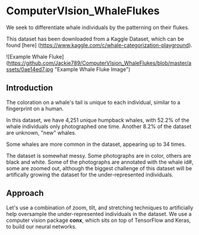 # ComputerVIsion_WhaleFlukes
We seek to differentiate whale individuals by the patterning on their flukes. 

This dataset has been downloaded from a Kaggle Dataset, which can be found [here]  (https://www.kaggle.com/c/whale-categorization-playground). 


![Example Whale Fluke]  (https://github.com/Jackie789/ComputerVIsion_WhaleFlukes/blob/master/assets/0ae14ed7.jpg "Example Whale Fluke Image")

## Introduction

The coloration on a whale's tail is unique to each individual, similar to a fingerprint on a human. 

In this dataset, we have 4,251 unique humpback whales, with 52.2% of the whale individuals only photographed one time. Another 8.2% of the dataset are unknown, "new" whales. 

Some whales are more common in the dataset, appearing up to 34 times. 

The dataset is somewhat messy. Some photographs are in color, others are black and white. Some of the photographs are annotated with the whale id#, some are zoomed out, although the biggest challenge of this dataset will be artifically growing the dataset for the under-represented individuals. 

## Approach

Let's use a combination of zoom, tilt, and stretching techniques to artificially help oversample the under-represented individuals in the dataset. We use a computer vision package **conx**, which sits on top of TensorFlow and Keras, to build our neural networks. 

